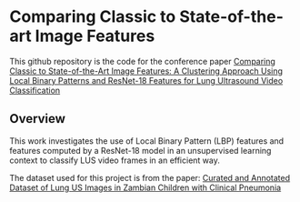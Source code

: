 # Comparing Classic to State-of-the-art Image Features

This github repository is the code for the conference paper [Comparing Classic to State-of-the-Art Image Features: A Clustering Approach
Using Local Binary Patterns and ResNet-18 Features for Lung Ultrasound Video Classification](https://siim.org/wp-content/uploads/2024/08/Comparing-Classic-to-State-of-the-Art-Image-Features_Bhattacharjee.pdf)

## Overview

This work investigates the use of Local Binary Pattern (LBP) features and features computed by a ResNet-18 model in an unsupervised learning context to classify LUS video frames in an efficient way. 

The dataset used for this project is from the paper: [Curated and Annotated Dataset of Lung US Images in Zambian Children with Clinical Pneumonia](https://pubmed.ncbi.nlm.nih.gov/38381039/)
